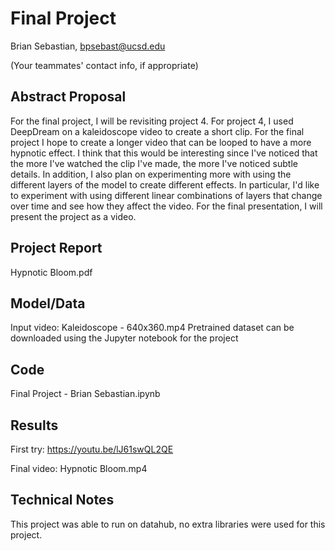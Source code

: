 # Final Project

Brian Sebastian, bpsebast@ucsd.edu

(Your teammates' contact info, if appropriate)

## Abstract Proposal

For the final project, I will be revisiting project 4. For project 4, I used DeepDream on a kaleidoscope video to create a short clip. For the final project I hope to create a longer video that can be looped to have a more hypnotic effect. I think that this would be interesting since I've noticed that the more I've watched the clip I've made, the more I've noticed subtle details. In addition, I also plan on experimenting more with using the different layers of the model to create different effects. In particular, I'd like to experiment with using different linear combinations of layers that change over time and see how they affect the video. For the final presentation, I will present the project as a video.

## Project Report

Hypnotic Bloom.pdf

## Model/Data

Input video: Kaleidoscope - 640x360.mp4
Pretrained dataset can be downloaded using the Jupyter notebook for the project

## Code

Final Project - Brian Sebastian.ipynb

## Results

First try: https://youtu.be/lJ61swQL2QE

Final video: Hypnotic Bloom.mp4

## Technical Notes

This project was able to run on datahub, no extra libraries were used for this project.

